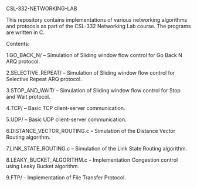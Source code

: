 CSL-332-NETWORKING-LAB

This repository contains implementations of various networking algorithms and protocols as part of the CSL-332 Networking Lab course. The programs are written in C.

Contents:

1.GO_BACK_N/ – Simulation of Sliding window flow control for Go Back N ARQ protocol.

2.SELECTIVE_REPEAT/ – Simulation of Sliding window flow control for Selective Repeat ARQ protocol.

3.STOP_AND_WAIT/ – Simulation of Sliding window flow control for Stop and Wait protocol.

4.TCP/ – Basic TCP client-server communication.

5.UDP/ – Basic UDP client-server communication.

6.DISTANCE_VECTOR_ROUTING.c – Simulation of the Distance Vector Routing algorithm.

7.LINK_STATE_ROUTING.c – Simulation of the Link State Routing algorithm.

8.LEAKY_BUCKET_ALGORITHM.c – Implementation Congestion control using Leaky Bucket algorithm.

9.FTP/ - Implementation of File Transfer Protocol.





